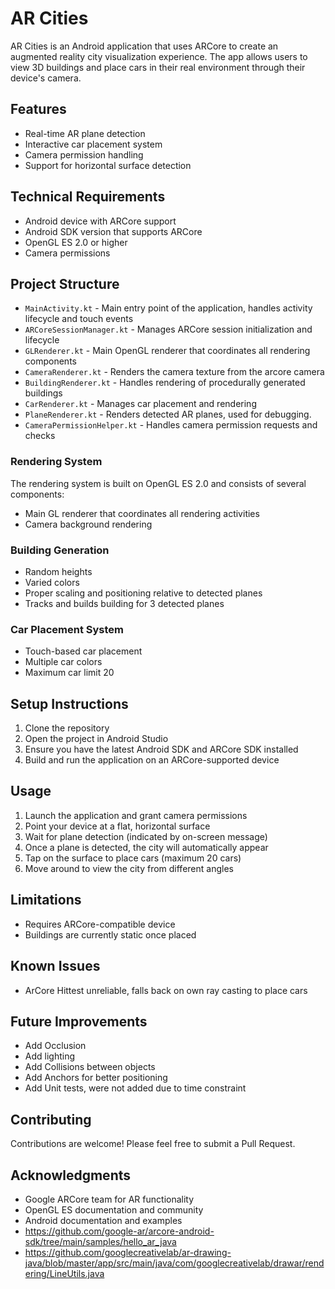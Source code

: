 # AR Cities

AR Cities is an Android application that uses ARCore to create an augmented reality city visualization experience. The app allows users to view 3D buildings and place cars in their real environment through their device's camera.

## Features

- Real-time AR plane detection
- Interactive car placement system
- Camera permission handling
- Support for horizontal surface detection

## Technical Requirements

- Android device with ARCore support
- Android SDK version that supports ARCore
- OpenGL ES 2.0 or higher
- Camera permissions

## Project Structure

- `MainActivity.kt` - Main entry point of the application, handles activity lifecycle and touch events
- `ARCoreSessionManager.kt` - Manages ARCore session initialization and lifecycle
- `GLRenderer.kt` - Main OpenGL renderer that coordinates all rendering components
- `CameraRenderer.kt` - Renders the camera texture from the arcore camera
- `BuildingRenderer.kt` - Handles rendering of procedurally generated buildings
- `CarRenderer.kt` - Manages car placement and rendering
- `PlaneRenderer.kt` - Renders detected AR planes, used for debugging.
- `CameraPermissionHelper.kt` - Handles camera permission requests and checks

### Rendering System

The rendering system is built on OpenGL ES 2.0 and consists of several components:

- Main GL renderer that coordinates all rendering activities
- Camera background rendering

### Building Generation

- Random heights
- Varied colors
- Proper scaling and positioning relative to detected planes
- Tracks and builds building for 3 detected planes

### Car Placement System

- Touch-based car placement
- Multiple car colors
- Maximum car limit 20

## Setup Instructions

1. Clone the repository
2. Open the project in Android Studio
3. Ensure you have the latest Android SDK and ARCore SDK installed
4. Build and run the application on an ARCore-supported device

## Usage

1. Launch the application and grant camera permissions
2. Point your device at a flat, horizontal surface
3. Wait for plane detection (indicated by on-screen message)
4. Once a plane is detected, the city will automatically appear
5. Tap on the surface to place cars (maximum 20 cars)
6. Move around to view the city from different angles

## Limitations

- Requires ARCore-compatible device
- Buildings are currently static once placed

## Known Issues

- ArCore Hittest unreliable, falls back on own ray casting to place cars

## Future Improvements

- Add Occlusion
- Add lighting
- Add Collisions between objects
- Add Anchors for better positioning
- Add Unit tests, were not added due to time constraint

## Contributing

Contributions are welcome! Please feel free to submit a Pull Request.

## Acknowledgments

- Google ARCore team for AR functionality
- OpenGL ES documentation and community
- Android documentation and examples
- https://github.com/google-ar/arcore-android-sdk/tree/main/samples/hello_ar_java
- https://github.com/googlecreativelab/ar-drawing-java/blob/master/app/src/main/java/com/googlecreativelab/drawar/rendering/LineUtils.java
